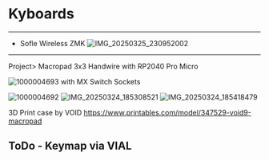 # Kyboards
----------------------------------------------------------
- Sofle Wireless ZMK
  ![IMG_20250325_230952002](https://github.com/user-attachments/assets/419f17ef-b5b7-486a-9036-9a8751737220)



--------------------------------
Project> Macropad 3x3 Handwire
with RP2040 Pro Micro

![1000004693](https://github.com/user-attachments/assets/0897bf8c-f920-4b50-9a67-7ac5fa111cd2)
with MX Switch Sockets

![1000004692](https://github.com/user-attachments/assets/a7425337-f2b4-47ea-812e-445c9285351a)
![IMG_20250324_185308521](https://github.com/user-attachments/assets/7741698c-cd29-4e5f-a11b-5e73266d05d9)
![IMG_20250324_185418479](https://github.com/user-attachments/assets/d8a6fc79-fa1c-4b83-ad6a-d28cd0f54d95)

3D Print case by VOID
https://www.printables.com/model/347529-void9-macropad

ToDo - Keymap via VIAL
-----------------
